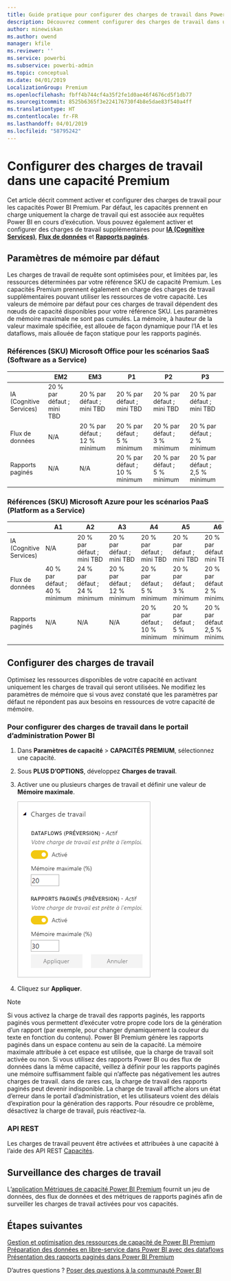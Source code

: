 ```yaml
---
title: Guide pratique pour configurer des charges de travail dans Power BI Premium
description: Découvrez comment configurer des charges de travail dans une capacité Power BI Premium.
author: minewiskan
ms.author: owend
manager: kfile
ms.reviewer: ''
ms.service: powerbi
ms.subservice: powerbi-admin
ms.topic: conceptual
ms.date: 04/01/2019
LocalizationGroup: Premium
ms.openlocfilehash: fbff4b744cf4a35f2fe1d0ae46f4676cd5f1db77
ms.sourcegitcommit: 8525b6365f3e224176730f4b8e5dae83f540a4ff
ms.translationtype: HT
ms.contentlocale: fr-FR
ms.lasthandoff: 04/01/2019
ms.locfileid: "58795242"
---
```

# <a name="configure-workloads-in-a-premium-capacity"></a>Configurer des charges de travail dans une capacité Premium

Cet article décrit comment activer et configurer des charges de travail pour les capacités Power BI Premium. Par défaut, les capacités prennent en charge uniquement la charge de travail qui est associée aux requêtes Power BI en cours d’exécution. Vous pouvez également activer et configurer des charges de travail supplémentaires pour **[IA (Cognitive Services)](service-cognitive-services.md)**, **[Flux de données](service-dataflows-overview.md#dataflow-capabilities-on-power-bi-premium)** et **[Rapports paginés](paginated-reports-save-to-power-bi-service.md)**.

## <a name="default-memory-settings"></a>Paramètres de mémoire par défaut

Les charges de travail de requête sont optimisées pour, et limitées par, les ressources déterminées par votre référence SKU de capacité Premium. Les capacités Premium prennent également en charge des charges de travail supplémentaires pouvant utiliser les ressources de votre capacité. Les valeurs de mémoire par défaut pour ces charges de travail dépendent des nœuds de capacité disponibles pour votre référence SKU. Les paramètres de mémoire maximale ne sont pas cumulés. La mémoire, à hauteur de la valeur maximale spécifiée, est allouée de façon dynamique pour l’IA et les dataflows, mais allouée de façon statique pour les rapports paginés. 

### <a name="microsoft-office-skus-for-software-as-a-service-saas-scenarios"></a>Références (SKU) Microsoft Office pour les scénarios SaaS (Software as a Service)

|                     | EM2                      | EM3                       | P1                      | P2                       | P3                       |
|---------------------|--------------------------|--------------------------|-------------------------|--------------------------|--------------------------|
| IA (Cognitive Services) | 20 % par défaut ; mini TBD| 20 % par défaut ; mini TBD | 20 % par défaut ; mini TBD | 20 % par défaut ; mini TBD | 20 % par défaut ; mini TBD |
| Flux de données | N/A |20 % par défaut ; 12 % minimum  | 20 % par défaut ; 5 % minimum  | 20 % par défaut ; 3 % minimum | 20 % par défaut ; 2 % minimum  |
| Rapports paginés | N/A |N/A | 20 % par défaut ; 10 % minimum | 20 % par défaut ; 5 % minimum | 20 % par défaut ; 2,5 % minimum |
| | | | | | |

### <a name="microsoft-azure-skus-for-platform-as-a-service-paas-scenarios"></a>Références (SKU) Microsoft Azure pour les scénarios PaaS (Platform as a Service)

|                  | A1                       | A2                       | A3                      | A4                       | A5                      | A6                        |
|-------------------|--------------------------|--------------------------|-------------------------|--------------------------|-------------------------|---------------------------|
| IA (Cognitive Services) | N/A                      | 20 % par défaut ; mini TBD                      | 20 % par défaut ; mini TBD                     | 20 % par défaut ; mini TBD | 20 % par défaut ; mini TBD | 20 % par défaut ; mini TBD |
| Flux de données         | 40 % par défaut ; 40 % minimum | 24 % par défaut ; 24 % minimum | 20 % par défaut ; 12 % minimum | 20 % par défaut ; 5 % minimum  | 20 % par défaut ; 3 % minimum | 20 % par défaut ; 2 % minimum   |
| Rapports paginés | N/A                      | N/A                      | N/A                     | 20 % par défaut ; 10 % minimum | 20 % par défaut ; 5 % minimum | 20 % par défaut ; 2,5 % minimum |
| | | | | | |

## <a name="configure-workloads"></a>Configurer des charges de travail

Optimisez les ressources disponibles de votre capacité en activant uniquement les charges de travail qui seront utilisées. Ne modifiez les paramètres de mémoire que si vous avez constaté que les paramètres par défaut ne répondent pas aux besoins en ressources de votre capacité de mémoire.  

### <a name="to-configure-workloads-in-the-power-bi-admin-portal"></a>Pour configurer des charges de travail dans le portail d’administration Power BI

1. Dans **Paramètres de capacité** > **CAPACITÉS PREMIUM**, sélectionnez une capacité.

1. Sous **PLUS D’OPTIONS**, développez **Charges de travail**.

1. Activer une ou plusieurs charges de travail et définir une valeur de **Mémoire maximale**.   

    
    ![Activer des charges de travail](media/service-admin-premium-workloads/admin-portal-workloads.png)

1. Cliquez sur **Appliquer**.

> [!NOTE]
> Si vous activez la charge de travail des rapports paginés, les rapports paginés vous permettent d’exécuter votre propre code lors de la génération d’un rapport (par exemple, pour changer dynamiquement la couleur du texte en fonction du contenu). Power BI Premium génère les rapports paginés dans un espace contenu au sein de la capacité. La mémoire maximale attribuée à cet espace est utilisée, que la charge de travail soit activée ou non. Si vous utilisez des rapports Power BI ou des flux de données dans la même capacité, veillez à définir pour les rapports paginés une mémoire suffisamment faible qui n’affecte pas négativement les autres charges de travail. dans de rares cas, la charge de travail des rapports paginés peut devenir indisponible. La charge de travail affiche alors un état d’erreur dans le portail d’administration, et les utilisateurs voient des délais d’expiration pour la génération des rapports. Pour résoudre ce problème, désactivez la charge de travail, puis réactivez-la.

### <a name="rest-api"></a>API REST

Les charges de travail peuvent être activées et attribuées à une capacité à l’aide des API REST [Capacités](https://docs.microsoft.com/rest/api/power-bi/capacities).

## <a name="monitoring-workloads"></a>Surveillance des charges de travail

L’[application Métriques de capacité Power BI Premium](service-admin-premium-monitor-capacity.md) fournit un jeu de données, des flux de données et des métriques de rapports paginés afin de surveiller les charges de travail activées pour vos capacités. 

## <a name="next-steps"></a>Étapes suivantes

[Gestion et optimisation des ressources de capacité de Power BI Premium](service-premium-understand-how-it-works.md)   
[Préparation des données en libre-service dans Power BI avec des dataflows](service-dataflows-overview.md)   
[Présentation des rapports paginés dans Power BI Premium](paginated-reports-report-builder-power-bi.md)   

D’autres questions ? [Poser des questions à la communauté Power BI](http://community.powerbi.com/)